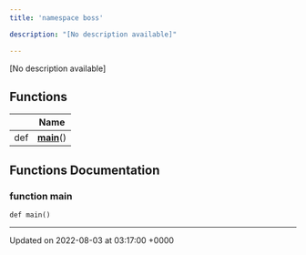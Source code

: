 ```yaml
---
title: 'namespace boss'

description: "[No description available]"

---
```







[No description available]

## Functions

|                | Name           |
| -------------- | -------------- |
| def | **[main](/documentation/code/main/namespaces/namespaceboss/#function-main)**() |


## Functions Documentation

### function main

```
def main()
```






-------------------------------

Updated on 2022-08-03 at 03:17:00 +0000